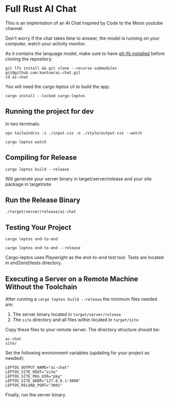 # Full Rust AI Chat

This is an implentation of an AI Chat inspired by Code to the Moon youtube channel.

Don't worry if the chat takes time to answer, the model is running on your computer, watch your activity monitor.

As it contains the language model, make sure to have [git-lfs installed](https://docs.github.com/en/repositories/working-with-files/managing-large-files/installing-git-large-file-storage) before cloning the repository:
```shell
git lfs install && git clone --recurse-submodules git@github.com:kantum/ai-chat.git
cd ai-chat
```

You will need the cargo leptos cli to build the app:
```shell
cargo install --locked cargo-leptos
```

## Running the project for dev

In two terminals:
```shell
npx tailwindcss -i ./input.css -o ./style/output.css --watch
```

```shell
cargo leptos watch
```

## Compiling for Release
```shell
cargo leptos build --release
```
Will generate your server binary in target/server/release and your site package in target/site

## Run the Release Binary
```shell
./target/server/release/ai-chat
```

## Testing Your Project
```shell
cargo leptos end-to-end
```

```shell
cargo leptos end-to-end --release
```

Cargo-leptos uses Playwright as the end-to-end test tool.
Tests are located in end2end/tests directory.

## Executing a Server on a Remote Machine Without the Toolchain
After running a `cargo leptos build --release` the minimum files needed are:

1. The server binary located in `target/server/release`
2. The `site` directory and all files within located in `target/site`

Copy these files to your remote server. The directory structure should be:
```text
ai-chat
site/
```
Set the following environment variables (updating for your project as needed):
```text
LEPTOS_OUTPUT_NAME="ai-chat"
LEPTOS_SITE_ROOT="site"
LEPTOS_SITE_PKG_DIR="pkg"
LEPTOS_SITE_ADDR="127.0.0.1:3000"
LEPTOS_RELOAD_PORT="3001"
```
Finally, run the server binary.
